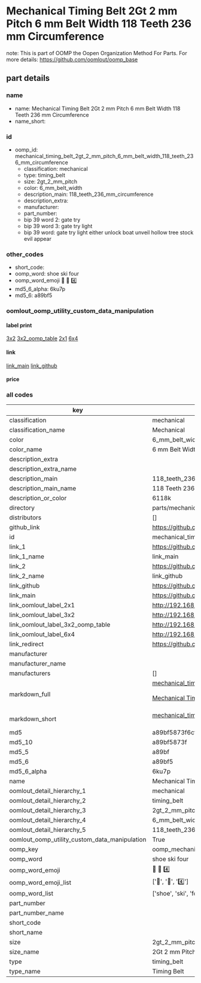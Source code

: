 # Mechanical Timing Belt 2Gt 2 mm Pitch 6 mm Belt Width 118 Teeth 236 mm Circumference  

note: This is part of OOMP the Oopen Organization Method For Parts. For more details: https://github.com/oomlout/oomp_base

##  part details
  







### name
* name: Mechanical Timing Belt 2Gt 2 mm Pitch 6 mm Belt Width 118 Teeth 236 mm Circumference
* name_short: 
### id
* oomp_id: mechanical_timing_belt_2gt_2_mm_pitch_6_mm_belt_width_118_teeth_236_mm_circumference
  * classification: mechanical
  * type: timing_belt
  * size: 2gt_2_mm_pitch
  * color: 6_mm_belt_width
  * description_main: 118_teeth_236_mm_circumference
  * description_extra: 
  * manufacturer: 
  * part_number: 
  * bip 39 word 2: gate try
  * bip 39 word 3: gate try light
  * bip 39 word: gate try light either unlock boat unveil hollow tree stock evil appear

### other_codes
* short_code: 
* oomp_word: shoe ski four
* oomp_word_emoji :shoe: :ski: :four:
* md5_6_alpha: 6ku7p
* md5_6: a89bf5






### oomlout_oomp_utility_custom_data_manipulation
#### label print
[3x2](http://192.168.1.245:1112/?label=oomp%206ku7p)
[3x2_oomp_table](http://192.168.1.108:1112/?label=oomp%206ku7p)
[2x1](http://192.168.1.242:1112/?label=oomp%206ku7p)
[6x4](http://192.168.1.55:1112/?label=oomp%206ku7p)    

#### link

[link_main](https://github.com/oomlout/oomlout_oomp_version_1_messy/tree/main/parts/mechanical_timing_belt_2gt_2_mm_pitch_6_mm_belt_width_118_teeth_236_mm_circumference) [link_github](https://github.com/oomlout/oomlout_oomp_version_1_messy/tree/main/parts/mechanical_timing_belt_2gt_2_mm_pitch_6_mm_belt_width_118_teeth_236_mm_circumference)                             

#### price







### all codes 
| key | value |  
| --- | --- |  
| classification | mechanical |  
| classification_name | Mechanical |  
| color | 6_mm_belt_width |  
| color_name | 6 mm Belt Width |  
| description_extra |  |  
| description_extra_name |  |  
| description_main | 118_teeth_236_mm_circumference |  
| description_main_name | 118 Teeth 236 mm Circumference |  
| description_or_color | 6118k |  
| directory | parts/mechanical_timing_belt_2gt_2_mm_pitch_6_mm_belt_width_118_teeth_236_mm_circumference |  
| distributors | [] |  
| github_link | https://github.com/oomlout/oomlout_oomp_part_src/tree/main/parts/mechanical_timing_belt_2gt_2_mm_pitch_6_mm_belt_width_118_teeth_236_mm_circumference |  
| id | mechanical_timing_belt_2gt_2_mm_pitch_6_mm_belt_width_118_teeth_236_mm_circumference |  
| link_1 | https://github.com/oomlout/oomlout_oomp_version_1_messy/tree/main/parts/mechanical_timing_belt_2gt_2_mm_pitch_6_mm_belt_width_118_teeth_236_mm_circumference |  
| link_1_name | link_main |  
| link_2 | https://github.com/oomlout/oomlout_oomp_version_1_messy/tree/main/parts/mechanical_timing_belt_2gt_2_mm_pitch_6_mm_belt_width_118_teeth_236_mm_circumference |  
| link_2_name | link_github |  
| link_github | https://github.com/oomlout/oomlout_oomp_version_1_messy/tree/main/parts/mechanical_timing_belt_2gt_2_mm_pitch_6_mm_belt_width_118_teeth_236_mm_circumference |  
| link_main | https://github.com/oomlout/oomlout_oomp_version_1_messy/tree/main/parts/mechanical_timing_belt_2gt_2_mm_pitch_6_mm_belt_width_118_teeth_236_mm_circumference |  
| link_oomlout_label_2x1 | http://192.168.1.242:1112/?label=oomp%206ku7p |  
| link_oomlout_label_3x2 | http://192.168.1.245:1112/?label=oomp%206ku7p |  
| link_oomlout_label_3x2_oomp_table | http://192.168.1.108:1112/?label=oomp%206ku7p |  
| link_oomlout_label_6x4 | http://192.168.1.55:1112/?label=oomp%206ku7p |  
| link_redirect | https://github.com/oomlout/oomlout_oomp_version_1_messy/tree/main/parts/mechanical_timing_belt_2gt_2_mm_pitch_6_mm_belt_width_118_teeth_236_mm_circumference |  
| manufacturer |  |  
| manufacturer_name |  |  
| manufacturers | [] |  
| markdown_full | [mechanical_timing_belt_2gt_2_mm_pitch_6_mm_belt_width_118_teeth_236_mm_circumference](none)<br>[](none)<br>[Mechanical Timing Belt 2Gt 2 Mm Pitch 6 Mm Belt Width 118 Teeth 236 Mm Circumference](none)<br><br> |  
| markdown_short | [mechanical_timing_belt_2gt_2_mm_pitch_6_mm_belt_width_118_teeth_236_mm_circumference](none)<br><br> |  
| md5 | a89bf5873f6cfdcc63770471033a7b02 |  
| md5_10 | a89bf5873f |  
| md5_5 | a89bf |  
| md5_6 | a89bf5 |  
| md5_6_alpha | 6ku7p |  
| name | Mechanical Timing Belt 2Gt 2 mm Pitch 6 mm Belt Width 118 Teeth 236 mm Circumference |  
| oomlout_detail_hierarchy_1 | mechanical |  
| oomlout_detail_hierarchy_2 | timing_belt |  
| oomlout_detail_hierarchy_3 | 2gt_2_mm_pitch |  
| oomlout_detail_hierarchy_4 | 6_mm_belt_width |  
| oomlout_detail_hierarchy_5 | 118_teeth_236_mm_circumference |  
| oomlout_oomp_utility_custom_data_manipulation | True |  
| oomp_key | oomp_mechanical_timing_belt_2gt_2_mm_pitch_6_mm_belt_width_118_teeth_236_mm_circumference |  
| oomp_word | shoe ski four |  
| oomp_word_emoji | :shoe: :ski: :four: |  
| oomp_word_emoji_list | [':shoe:', ':ski:', ':four:'] |  
| oomp_word_list | ['shoe', 'ski', 'four'] |  
| part_number |  |  
| part_number_name |  |  
| short_code |  |  
| short_name |  |  
| size | 2gt_2_mm_pitch |  
| size_name | 2Gt 2 mm Pitch |  
| type | timing_belt |  
| type_name | Timing Belt |  
